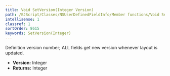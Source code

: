 ```yaml
---
title: Void SetVersion(Integer Version)
path: /EJScript/Classes/NSUserDefinedFieldInfo/Member functions/Void SetVersion(Integer p_0)
intellisense: 1
classref: 1
sortOrder: 8615
keywords: SetVersion(Integer)
---
```



Definition version number; ALL fields get new version whenever layout is updated.



* **Version:** Integer
* **Returns:** Integer


